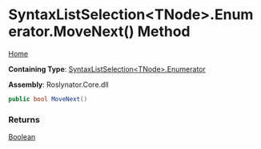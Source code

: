 # SyntaxListSelection\<TNode>\.Enumerator\.MoveNext\(\) Method

[Home](../../../../README.md)

**Containing Type**: [SyntaxListSelection\<TNode>.Enumerator](../README.md)

**Assembly**: Roslynator\.Core\.dll

```csharp
public bool MoveNext()
```

### Returns

[Boolean](https://docs.microsoft.com/en-us/dotnet/api/system.boolean)

